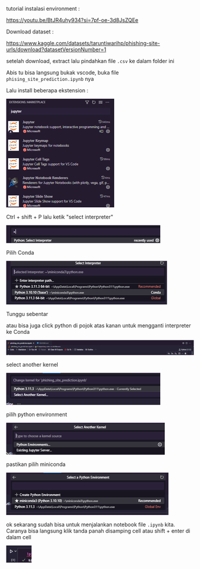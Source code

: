 tutorial instalasi environment :

https://youtu.be/BtJR4uhy934?si=7pf-oe-3d8JsZQEe

Download dataset :

https://www.kaggle.com/datasets/taruntiwarihp/phishing-site-urls/download?datasetVersionNumber=1

setelah download, extract lalu pindahkan file `.csv` ke dalam folder ini


Abis tu bisa langsung bukak vscode, buka file `phising_site_prediction.ipynb` nya

Lalu install beberapa ekstension :

![Alt text](img/image.png)

Ctrl + shift + P lalu ketik "select interpreter"

![Alt text](img/image-1.png)

Pilih Conda

![Alt text](img/image-2.png)

Tunggu sebentar

atau bisa juga click python di pojok atas kanan untuk mengganti interpreter ke Conda

![Alt text](img/image-3.png)

select another kernel

![Alt text](img/image-4.png)

pilih python environment

![Alt text](img/image-5.png)

pastikan pilih miniconda

![Alt text](img/image-6.png)


ok sekarang sudah bisa untuk menjalankan notebook file `.ipynb` kita. Caranya bisa langsung klik tanda panah disamping cell atau shift + enter di dalam cell

![Alt text](img/image-7.png)